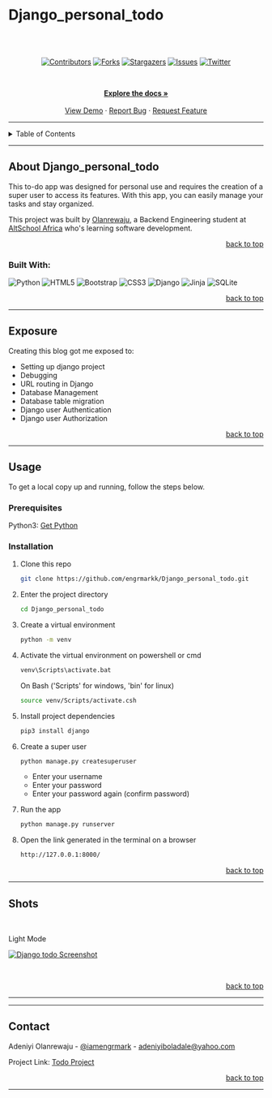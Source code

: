 # Django_personal_todo

<!-- Back to Top Navigation Anchor -->

<a name="readme-top"></a>



<br><br>
<!-- Project Shields -->
<div align="center">

[![Contributors][contributors-shield]][contributors-url]
[![Forks][forks-shield]][forks-url]
[![Stargazers][stars-shield]][stars-url]
[![Issues][issues-shield]][issues-url]
[![Twitter][twitter-shield]][twitter-url]

</div>

<br />

<div>
  <p align="center">
    <a href="https://github.com/engrmarkk/Django_personal_todo#readme"><strong>Explore the docs »</strong></a>
    <br />
    <br />
    <a href="https://github.com/engrmarkk/Django_personal_todo/blob/main/static/djangotodo.png">View Demo</a>  
    ·
    <a href="https://github.com/engrmarkk/Django_personal_todo/issues">Report Bug</a>
    ·
    <a href="https://github.com/engrmarkk/Django_personal_todo/issues">Request Feature</a>
  </p>
</div>

---

<!-- Table of Contents -->
<details>
  <summary>Table of Contents</summary>
  <ol>
    <li>
      <a href="#about-Django_personal_todo">About the project</a>
      <ul>
        <li><a href="#built-with">Built With</a></li>
      </ul>
    </li>
    <li>
      <a href="#exposure">Exposure</a>
    </li>
    <li>
      <a href="#usage">Usage</a>
      <ul>
        <li><a href="#prerequisites">Prerequisites</a></li>
        <li><a href="#installation">Installation</a></li>
      </ul>
    </li>    
    <li><a href="#shots">Shots</a></li>
    <!-- <li><a href="#update-made">Update Made</a></li> -->
    <li><a href="#contact">Contact</a></li>
  </ol>
  <p align="right"><a href="#readme-top">back to top</a></p>
</details>

---

<!-- About the Blog -->

## About Django_personal_todo

This to-do app was designed for personal use and requires the creation of a super user to access its features. With this app, you can easily manage your tasks and stay organized.

This project was built by <a href="https://www.github.com/engrmarkk">Olanrewaju</a>, a Backend Engineering student at <a href="https://altschoolafrica.com/schools/engineering">AltSchool Africa</a> who's learning software development.

<p align="right"><a href="#readme-top">back to top</a></p>

### Built With:

![Python][python]
![HTML5][html5]
![Bootstrap][bootstrap]
![CSS3][css3]
![Django][Django]
![Jinja][jinja]
![SQLite][sqlite]

<p align="right"><a href="#readme-top">back to top</a></p>

---

<!-- Lessons from the Project -->

## Exposure

Creating this blog got me exposed to:

- Setting up django project
- Debugging
- URL routing in Django
- Database Management
- Database table migration
- Django user Authentication
- Django user Authorization


<p align="right"><a href="#readme-top">back to top</a></p>

---

<!-- GETTING STARTED -->

## Usage

To get a local copy up and running, follow the steps below.

### Prerequisites

Python3: [Get Python](https://www.python.org/downloads/)

### Installation

1. Clone this repo
   ```sh
   git clone https://github.com/engrmarkk/Django_personal_todo.git
   ```
2. Enter the project directory
    ```sh
    cd Django_personal_todo
    ```
3. Create a virtual environment
   ```sh
   python -m venv
   ```
4. Activate the virtual environment on powershell or cmd
   ```sh
   venv\Scripts\activate.bat
   ```
   On Bash ('Scripts' for windows, 'bin' for linux)
   ```sh
   source venv/Scripts/activate.csh
   ```
5. Install project dependencies
   ```sh
   pip3 install django
   ```
6. Create a super user
   ```sh
   python manage.py createsuperuser
   ```
   <ul>
   <li>Enter your username</li>
   <li>Enter your password</li>
   <li>Enter your password again (confirm password)</li>
   </ul>

7.  Run the app
    ```sh
    python manage.py runserver
    ```
8. Open the link generated in the terminal on a browser
    ```sh
    http://127.0.0.1:8000/
   ```

<p align="right"><a href="#readme-top">back to top</a></p>

---

<!-- Sample Screenshot -->

## Shots

<br />
<p>Light Mode</p>

[![Django todo Screenshot][Django_personal_todo-screenshot]](https://github.com/engrmarkk/Django_personal_todo/blob/main/static/djangotodo.png)

<br/>

<p align="right"><a href="#readme-top">back to top</a></p>

---
<!-- Update made -->
<!-- ## Update made

<ul>
  <li><b>Blueprint</b>: The Flask application has been restructured to utilize Flask Blueprints, allowing for a more organized and efficient development process. This restructuring provides users with a more intuitive and user-friendly experience, allowing them to quickly and easily create powerful web applications. </li>
  <li><b>The upload photo feature was added</b>: Users can upload a profile photo after registration and can also upload an image when creating a post, allowing them to personalize their posts and make them more engaging.</li>
  <li><b>The comment section</b>: The comment section allows authenticated users to comment on any post, while non-authenticated users can only view comments. This feature provides an interactive platform for users to engage with one another and share their thoughts and opinions</li>
  <li><b>The message feature</b>: The messaging feature allows authenticated users to communicate with one another securely. This feature provides users with a convenient and reliable way to stay in touch with one another.</li>
  <li><b>Reset password feature</b>: The Reset Password feature allows users to create a new password if they have forgotten their previous one. This feature provides users with a convenient way to regain access to their accounts without having to contact customer service.</li>
</ul> -->

---
<!-- Contact -->

## Contact

Adeniyi Olanrewaju - [@iamengrmark](https://twitter.com/iamengrmark) - adeniyiboladale@yahoo.com

Project Link: [Todo Project](https://github.com/engrmarkk/Django_personal_todo)


<p align="right"><a href="#readme-top">back to top</a></p>

---

<!-- Markdown Links & Images -->

[contributors-shield]: https://img.shields.io/github/contributors/engrmarkk/Django_personal_todo.svg?style=for-the-badge
[contributors-url]: https://github.com/engrmarkk/Django_personal_todo/graphs/contributors
[forks-shield]: https://img.shields.io/github/forks/engrmarkk/Django_personal_todo.svg?style=for-the-badge
[forks-url]: https://github.com/engrmarkk/Django_personal_todo/network/members
[stars-shield]: https://img.shields.io/github/stars/engrmarkk/Django_personal_todo.svg?style=for-the-badge
[stars-url]: https://github.com/engrmarkk/Django_personal_todo/stargazers
[issues-shield]: https://img.shields.io/github/issues/engrmarkk/Django_personal_todo.svg?style=for-the-badge
[issues-url]: https://github.com/engrmarkk/Django_personal_todoissues
[license-shield]: https://img.shields.io/github/license/engrmarkk/Django_personal_todo.svg?style=for-the-badge
[license-url]: https://github.com/engrmarkk/Django_personal_todo/blob/main/LICENSE.txt
[twitter-shield]: https://img.shields.io/badge/-@iamengrmark-1ca0f1?style=for-the-badge&logo=twitter&logoColor=white&link=https://twitter.com/iamengrmark
[twitter-url]: https://twitter.com/iamengrmark
[Django_personal_todo-screenshot]: static/images/djangotodo.png
[python]: https://img.shields.io/badge/python-3670A0?style=for-the-badge&logo=python&logoColor=ffdd54
[flask]: https://img.shields.io/badge/flask-%23000.svg?style=for-the-badge&logo=flask&logoColor=white
[Django]: https://img.shields.io/badge/django-%23092E20.svg?style=for-the-badge&logo=django&logoColor=white
[jinja]: https://img.shields.io/badge/jinja-white.svg?style=for-the-badge&logo=jinja&logoColor=black
[html5]: https://img.shields.io/badge/html5-%23E34F26.svg?style=for-the-badge&logo=html5&logoColor=white
[css3]: https://img.shields.io/badge/css3-%231572B6.svg?style=for-the-badge&logo=css3&logoColor=white
[sqlite]: https://img.shields.io/badge/sqlite-%2307405e.svg?style=for-the-badge&logo=sqlite&logoColor=white
[javascript]: https://img.shields.io/badge/javascript-%23323330.svg?style=for-the-badge&logo=javascript&logoColor=%23F7DF1E
[bootstrap]: https://img.shields.io/badge/bootstrap-%23563D7C.svg?style=for-the-badge&logo=bootstrap&logoColor=white
